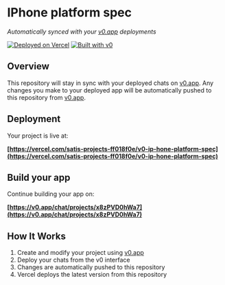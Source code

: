 # IPhone platform spec

*Automatically synced with your [v0.app](https://v0.app) deployments*

[![Deployed on Vercel](https://img.shields.io/badge/Deployed%20on-Vercel-black?style=for-the-badge&logo=vercel)](https://vercel.com/satis-projects-ff018f0e/v0-ip-hone-platform-spec)
[![Built with v0](https://img.shields.io/badge/Built%20with-v0.app-black?style=for-the-badge)](https://v0.app/chat/projects/x8zPVD0hWa7)

## Overview

This repository will stay in sync with your deployed chats on [v0.app](https://v0.app).
Any changes you make to your deployed app will be automatically pushed to this repository from [v0.app](https://v0.app).

## Deployment

Your project is live at:

**[https://vercel.com/satis-projects-ff018f0e/v0-ip-hone-platform-spec](https://vercel.com/satis-projects-ff018f0e/v0-ip-hone-platform-spec)**

## Build your app

Continue building your app on:

**[https://v0.app/chat/projects/x8zPVD0hWa7](https://v0.app/chat/projects/x8zPVD0hWa7)**

## How It Works

1. Create and modify your project using [v0.app](https://v0.app)
2. Deploy your chats from the v0 interface
3. Changes are automatically pushed to this repository
4. Vercel deploys the latest version from this repository
